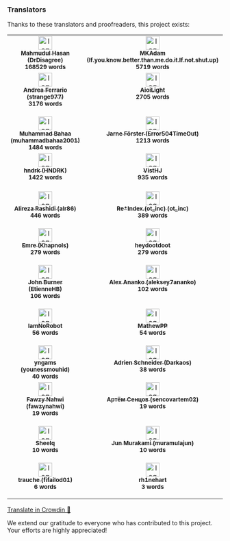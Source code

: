 ### Translators

Thanks to these translators and proofreaders, this project exists:

<!-- CROWDIN-CONTRIBUTORS-START -->
<table>
  <tbody>
    <tr>
      <td align="center" valign="top">
        <a href="https://crowdin.com/profile/DrDisagree"><img alt="logo" style="width: 32px" src="https://crowdin-static.downloads.crowdin.com/avatar/15662867/medium/2fbc959773c482a4d406cebbb42d9151.png" />
          <br />
          <sub><b>Mahmudul Hasan (DrDisagree)</b></sub></a>
        <br />
        <sub><b>168529 words</b></sub>
      </td>
      <td align="center" valign="top">
        <a href="https://crowdin.com/profile/If.you.know.better.than.me.do.it.If.not.shut.up"><img alt="logo" style="width: 32px" src="https://crowdin-static.downloads.crowdin.com/avatar/13525964/medium/22265802c0ad24a0a71f1abfc4776771.jpg" />
          <br />
          <sub><b>MKAdam (If.you.know.better.than.me.do.it.If.not.shut.up)</b></sub></a>
        <br />
        <sub><b>5719 words</b></sub>
      </td>
      <td align="center" valign="top">
        <a href="https://crowdin.com/profile/igormiguell"><img alt="logo" style="width: 32px" src="https://crowdin-static.downloads.crowdin.com/avatar/15817659/medium/fc284cc203d362e11d2fbb67fc0aa7f0.jpg" />
          <br />
          <sub><b>igormiguell</b></sub></a>
        <br />
        <sub><b>4278 words</b></sub>
      </td>
      <td align="center" valign="top">
        <a href="https://crowdin.com/profile/gyah4"><img alt="logo" style="width: 32px" src="https://crowdin-static.downloads.crowdin.com/avatar/16087198/medium/00dc1723a463123bdd30b2e296a2cf66.jpg" />
          <br />
          <sub><b>Zhang chunyu (gyah4)</b></sub></a>
        <br />
        <sub><b>4498 words</b></sub>
      </td>
      <td align="center" valign="top">
        <a href="https://crowdin.com/profile/Kefir2105"><img alt="logo" style="width: 32px" src="https://crowdin-static.downloads.crowdin.com/avatar/15369168/medium/bf77b4c46656858dee10b163d940c4c6.jpeg" />
          <br />
          <sub><b>Kefir (Kefir2105)</b></sub></a>
        <br />
        <sub><b>3936 words</b></sub>
      </td>
      <td align="center" valign="top">
        <a href="https://crowdin.com/profile/mikropsoft"><img alt="logo" style="width: 32px" src="https://crowdin-static.downloads.crowdin.com/avatar/15972315/medium/a6a73deed2dd57fe1eea14f3d79c5ae1.jpg" />
          <br />
          <sub><b>𝗦𝗵𝗟𝗲𝗿𝗣 (mikropsoft)</b></sub></a>
        <br />
        <sub><b>6476 words</b></sub>
      </td>
    </tr>
    <tr>
      <td align="center" valign="top">
        <a href="https://crowdin.com/profile/strange977"><img alt="logo" style="width: 32px" src="https://crowdin-static.downloads.crowdin.com/avatar/12483545/medium/d7a65be2b31ae56a243c1a5da6740b9d.jpg" />
          <br />
          <sub><b>Andrea Ferrario (strange977)</b></sub></a>
        <br />
        <sub><b>3176 words</b></sub>
      </td>
      <td align="center" valign="top">
        <a href="https://crowdin.com/profile/AioiLight"><img alt="logo" style="width: 32px" src="https://crowdin-static.downloads.crowdin.com/avatar/13172949/medium/1e966b1bc958a68e70686bf4b844b39d.jpg" />
          <br />
          <sub><b>AioiLight</b></sub></a>
        <br />
        <sub><b>2705 words</b></sub>
      </td>
      <td align="center" valign="top">
        <a href="https://crowdin.com/profile/johhnywarner"><img alt="logo" style="width: 32px" src="https://crowdin-static.downloads.crowdin.com/avatar/13625233/medium/92cf188dd38d6afd7c1f9ba412f4d290.png" />
          <br />
          <sub><b>Johnny Warner (johhnywarner)</b></sub></a>
        <br />
        <sub><b>2552 words</b></sub>
      </td>
      <td align="center" valign="top">
        <a href="https://crowdin.com/profile/bdOtopsy"><img alt="logo" style="width: 32px" src="https://crowdin-static.downloads.crowdin.com/avatar/16158366/medium/516fd28d1648bd7e8b047daeade8a998_default.png" />
          <br />
          <sub><b>bdOtopsy</b></sub></a>
        <br />
        <sub><b>2007 words</b></sub>
      </td>
      <td align="center" valign="top">
        <a href="https://crowdin.com/profile/AlejandroMoc"><img alt="logo" style="width: 32px" src="https://crowdin-static.downloads.crowdin.com/avatar/15175038/medium/d8ddd9948d0a952bff7713e558dcc152.png" />
          <br />
          <sub><b>Alejandro Moctezuma (AlejandroMoc)</b></sub></a>
        <br />
        <sub><b>1925 words</b></sub>
      </td>
      <td align="center" valign="top">
        <a href="https://crowdin.com/profile/tofmicro"><img alt="logo" style="width: 32px" src="https://crowdin-static.downloads.crowdin.com/avatar/13754921/medium/d9b8c21c5621be7dfdb31011133719bc_default.png" />
          <br />
          <sub><b>tofmicro</b></sub></a>
        <br />
        <sub><b>1706 words</b></sub>
      </td>
    </tr>
    <tr>
      <td align="center" valign="top">
        <a href="https://crowdin.com/profile/muhammadbahaa2001"><img alt="logo" style="width: 32px" src="https://crowdin-static.downloads.crowdin.com/avatar/15231004/medium/1f277872da157dce11a9a6d1fc9120b6.png" />
          <br />
          <sub><b>Muhammad Bahaa (muhammadbahaa2001)</b></sub></a>
        <br />
        <sub><b>1484 words</b></sub>
      </td>
      <td align="center" valign="top">
        <a href="https://crowdin.com/profile/Error504TimeOut"><img alt="logo" style="width: 32px" src="https://crowdin-static.downloads.crowdin.com/avatar/16061932/medium/fddd82eea43bdc947e7b84618c537c3c.png" />
          <br />
          <sub><b>Jarne Förster (Error504TimeOut)</b></sub></a>
        <br />
        <sub><b>1213 words</b></sub>
      </td>
      <td align="center" valign="top">
        <a href="https://crowdin.com/profile/ken-der-guru"><img alt="logo" style="width: 32px" src="https://crowdin-static.downloads.crowdin.com/avatar/16203020/medium/2a1189c98475b187eb2440c6124999bc.png" />
          <br />
          <sub><b>ken-der-guru</b></sub></a>
        <br />
        <sub><b>1200 words</b></sub>
      </td>
      <td align="center" valign="top">
        <a href="https://crowdin.com/profile/xusysy"><img alt="logo" style="width: 32px" src="https://crowdin-static.downloads.crowdin.com/avatar/15087621/medium/c3785bab2130fa8b12eff54ee4f07d97_default.png" />
          <br />
          <sub><b>xusysy</b></sub></a>
        <br />
        <sub><b>1151 words</b></sub>
      </td>
      <td align="center" valign="top">
        <a href="https://crowdin.com/profile/steve.burnside"><img alt="logo" style="width: 32px" src="https://crowdin-static.downloads.crowdin.com/avatar/15259762/medium/f9fc951b8eb4db7aec4e1e5a9c1c3b01.jpeg" />
          <br />
          <sub><b>Danilo Belmonte (steve.burnside)</b></sub></a>
        <br />
        <sub><b>1091 words</b></sub>
      </td>
      <td align="center" valign="top">
        <a href="https://crowdin.com/profile/xazvest"><img alt="logo" style="width: 32px" src="https://crowdin-static.downloads.crowdin.com/avatar/16095280/medium/24053d789f475b093c007c182be0c06e.jpeg" />
          <br />
          <sub><b>xAzvest (xazvest)</b></sub></a>
        <br />
        <sub><b>1080 words</b></sub>
      </td>
    </tr>
    <tr>
      <td align="center" valign="top">
        <a href="https://crowdin.com/profile/HNDRK"><img alt="logo" style="width: 32px" src="https://crowdin-static.downloads.crowdin.com/avatar/14511234/medium/62b6c9754a8969cc189b934e3a283084.jpg" />
          <br />
          <sub><b>hndrk (HNDRK)</b></sub></a>
        <br />
        <sub><b>1422 words</b></sub>
      </td>
      <td align="center" valign="top">
        <a href="https://crowdin.com/profile/VistHJ"><img alt="logo" style="width: 32px" src="https://crowdin-static.downloads.crowdin.com/avatar/15685383/medium/4cff5d86dc99789f0a9a2ced7e8adc67.jpeg" />
          <br />
          <sub><b>VistHJ</b></sub></a>
        <br />
        <sub><b>935 words</b></sub>
      </td>
      <td align="center" valign="top">
        <a href="https://crowdin.com/profile/Cccc_"><img alt="logo" style="width: 32px" src="https://crowdin-static.downloads.crowdin.com/avatar/14589232/medium/cc59e13f7da4c4db7bde651a92f98805.png" />
          <br />
          <sub><b>Cccc_owo (Cccc_)</b></sub></a>
        <br />
        <sub><b>1477 words</b></sub>
      </td>
      <td align="center" valign="top">
        <a href="https://crowdin.com/profile/justcontributor"><img alt="logo" style="width: 32px" src="https://crowdin-static.downloads.crowdin.com/avatar/13442389/medium/a6e71d4e535abf3b6d5c954658a93c70.jpg" />
          <br />
          <sub><b>그냥기여자 (justcontributor)</b></sub></a>
        <br />
        <sub><b>673 words</b></sub>
      </td>
      <td align="center" valign="top">
        <a href="https://crowdin.com/profile/SK00RUPA"><img alt="logo" style="width: 32px" src="https://crowdin-static.downloads.crowdin.com/avatar/14163297/medium/6e541cca36cf6842c19ca2f078d7171e.png" />
          <br />
          <sub><b>SK00RUPA</b></sub></a>
        <br />
        <sub><b>596 words</b></sub>
      </td>
      <td align="center" valign="top">
        <a href="https://crowdin.com/profile/edixonmiguelg"><img alt="logo" style="width: 32px" src="https://crowdin-static.downloads.crowdin.com/avatar/15731475/medium/d8fb6026740016e03ea30a8934575a0b.jpg" />
          <br />
          <sub><b>Edixon Gómez (edixonmiguelg)</b></sub></a>
        <br />
        <sub><b>479 words</b></sub>
      </td>
    </tr>
    <tr>
      <td align="center" valign="top">
        <a href="https://crowdin.com/profile/alr86"><img alt="logo" style="width: 32px" src="https://crowdin-static.downloads.crowdin.com/avatar/14666020/medium/1b57fe408dfcf656ae507ac1ae533094.png" />
          <br />
          <sub><b>Alireza Rashidi (alr86)</b></sub></a>
        <br />
        <sub><b>446 words</b></sub>
      </td>
      <td align="center" valign="top">
        <a href="https://crowdin.com/profile/ot_inc"><img alt="logo" style="width: 32px" src="https://crowdin-static.downloads.crowdin.com/avatar/12457707/medium/32e968375042b7e2532c2e5f24ed83b8.jpg" />
          <br />
          <sub><b>Re*Index.(ot_inc) (ot_inc)</b></sub></a>
        <br />
        <sub><b>389 words</b></sub>
      </td>
      <td align="center" valign="top">
        <a href="https://crowdin.com/profile/45EMC521"><img alt="logo" style="width: 32px" src="https://crowdin-static.downloads.crowdin.com/avatar/12727161/medium/7d4a2ec3403a0572bfc66b22fd93974b.png" />
          <br />
          <sub><b>EMC521 (45EMC521)</b></sub></a>
        <br />
        <sub><b>367 words</b></sub>
      </td>
      <td align="center" valign="top">
        <a href="https://crowdin.com/profile/Dityaren"><img alt="logo" style="width: 32px" src="https://crowdin-static.downloads.crowdin.com/avatar/16779947/medium/ca34ae12442f77241af3b7368e701a20.jpeg" />
          <br />
          <sub><b>Kinn (Dityaren)</b></sub></a>
        <br />
        <sub><b>310 words</b></sub>
      </td>
      <td align="center" valign="top">
        <a href="https://crowdin.com/profile/apawel.jankowski"><img alt="logo" style="width: 32px" src="https://crowdin-static.downloads.crowdin.com/avatar/13681009/medium/a790b492c7f45a0ab2187e68e518dc25.jpg" />
          <br />
          <sub><b>Paweł Jankowski (apawel.jankowski)</b></sub></a>
        <br />
        <sub><b>306 words</b></sub>
      </td>
      <td align="center" valign="top">
        <a href="https://crowdin.com/profile/nedokaka"><img alt="logo" style="width: 32px" src="https://crowdin-static.downloads.crowdin.com/avatar/16383126/medium/cf6c577378a5be63900273ab1cc27610.jpg" />
          <br />
          <sub><b>nedokaka</b></sub></a>
        <br />
        <sub><b>284 words</b></sub>
      </td>
    </tr>
    <tr>
      <td align="center" valign="top">
        <a href="https://crowdin.com/profile/Khapnols"><img alt="logo" style="width: 32px" src="https://crowdin-static.downloads.crowdin.com/avatar/15202652/medium/a41af2275acb470fc5a4e62b5c74151d.jpeg" />
          <br />
          <sub><b>Emre (Khapnols)</b></sub></a>
        <br />
        <sub><b>279 words</b></sub>
      </td>
      <td align="center" valign="top">
        <a href="https://crowdin.com/profile/heydootdoot"><img alt="logo" style="width: 32px" src="https://crowdin-static.downloads.crowdin.com/avatar/14654376/medium/d8919d8872126ed02d821dc20db63ced_default.png" />
          <br />
          <sub><b>heydootdoot</b></sub></a>
        <br />
        <sub><b>279 words</b></sub>
      </td>
      <td align="center" valign="top">
        <a href="https://crowdin.com/profile/drshoman"><img alt="logo" style="width: 32px" src="https://crowdin-static.downloads.crowdin.com/avatar/16683741/medium/e37a7b85a8ea62a49da2039645565a04.jpeg" />
          <br />
          <sub><b>Islam Shoman (drshoman)</b></sub></a>
        <br />
        <sub><b>229 words</b></sub>
      </td>
      <td align="center" valign="top">
        <a href="https://crowdin.com/profile/regy"><img alt="logo" style="width: 32px" src="https://crowdin-static.downloads.crowdin.com/avatar/14540830/medium/a178d891cb7df2abf46a25957cea0c1f.png" />
          <br />
          <sub><b>Reggyxt (regy)</b></sub></a>
        <br />
        <sub><b>209 words</b></sub>
      </td>
      <td align="center" valign="top">
        <a href="https://crowdin.com/profile/leftertrp"><img alt="logo" style="width: 32px" src="https://crowdin-static.downloads.crowdin.com/avatar/15330686/medium/4230178a6a5663e2704f0822c60cb74c_default.png" />
          <br />
          <sub><b>Lefteris T. (leftertrp)</b></sub></a>
        <br />
        <sub><b>180 words</b></sub>
      </td>
      <td align="center" valign="top">
        <a href="https://crowdin.com/profile/alexzmtv"><img alt="logo" style="width: 32px" src="https://crowdin-static.downloads.crowdin.com/avatar/16383444/medium/ea59e2fb964b59f7b62a5a125de57875.jpeg" />
          <br />
          <sub><b>Александр З. (alexzmtv)</b></sub></a>
        <br />
        <sub><b>149 words</b></sub>
      </td>
    </tr>
    <tr>
      <td align="center" valign="top">
        <a href="https://crowdin.com/profile/EtienneHB"><img alt="logo" style="width: 32px" src="https://crowdin-static.downloads.crowdin.com/avatar/16490073/medium/88395e12d0c009c3c3db9a9f222bfaa8.png" />
          <br />
          <sub><b>John Burner (EtienneHB)</b></sub></a>
        <br />
        <sub><b>106 words</b></sub>
      </td>
      <td align="center" valign="top">
        <a href="https://crowdin.com/profile/aleksey7ananko"><img alt="logo" style="width: 32px" src="https://crowdin-static.downloads.crowdin.com/avatar/13220123/medium/238ee42977dc2d6a4e5ca2d23e42385c.jpg" />
          <br />
          <sub><b>Alex Ananko (aleksey7ananko)</b></sub></a>
        <br />
        <sub><b>102 words</b></sub>
      </td>
      <td align="center" valign="top">
        <a href="https://crowdin.com/profile/muhammetalitasdemir2"><img alt="logo" style="width: 32px" src="https://crowdin-static.downloads.crowdin.com/avatar/16628693/medium/dc0d34dc30aba4b477b379b8b827f761.jpeg" />
          <br />
          <sub><b>ByAizen (muhammetalitasdemir2)</b></sub></a>
        <br />
        <sub><b>82 words</b></sub>
      </td>
      <td align="center" valign="top">
        <a href="https://crowdin.com/profile/kimsdev"><img alt="logo" style="width: 32px" src="https://crowdin-static.downloads.crowdin.com/avatar/16607349/medium/8f84010a04856c834db0e3e83035c642.png" />
          <br />
          <sub><b>KIMS Developer (kimsdev)</b></sub></a>
        <br />
        <sub><b>69 words</b></sub>
      </td>
      <td align="center" valign="top">
        <a href="https://crowdin.com/profile/philippplaner"><img alt="logo" style="width: 32px" src="https://crowdin-static.downloads.crowdin.com/avatar/12511660/medium/b69b0c500a8036d76e0924589bc86974_default.png" />
          <br />
          <sub><b>Philipp Planer (philippplaner)</b></sub></a>
        <br />
        <sub><b>64 words</b></sub>
      </td>
      <td align="center" valign="top">
        <a href="https://crowdin.com/profile/HighMode"><img alt="logo" style="width: 32px" src="https://crowdin-static.downloads.crowdin.com/avatar/16543453/medium/92d0138a5aa4274ded847f532dba5e2c.png" />
          <br />
          <sub><b>High detail Mode (HighMode)</b></sub></a>
        <br />
        <sub><b>63 words</b></sub>
      </td>
    </tr>
    <tr>
      <td align="center" valign="top">
        <a href="https://crowdin.com/profile/IamNoRobot"><img alt="logo" style="width: 32px" src="https://crowdin-static.downloads.crowdin.com/avatar/16082904/medium/5d8975e45487faf98506937f8d27dafc.png" />
          <br />
          <sub><b>IamNoRobot</b></sub></a>
        <br />
        <sub><b>56 words</b></sub>
      </td>
      <td align="center" valign="top">
        <a href="https://crowdin.com/profile/MathewPP"><img alt="logo" style="width: 32px" src="https://crowdin-static.downloads.crowdin.com/avatar/16208586/medium/331ec960c7659ccacc06ba05cbbea636_default.png" />
          <br />
          <sub><b>MathewPP</b></sub></a>
        <br />
        <sub><b>54 words</b></sub>
      </td>
      <td align="center" valign="top">
        <a href="https://crowdin.com/profile/HoleHolo"><img alt="logo" style="width: 32px" src="https://crowdin-static.downloads.crowdin.com/avatar/14737398/medium/7d120eb168560837ca53bd0f189be716.png" />
          <br />
          <sub><b>HoleHolo</b></sub></a>
        <br />
        <sub><b>54 words</b></sub>
      </td>
      <td align="center" valign="top">
        <a href="https://crowdin.com/profile/Leo-Aqua"><img alt="logo" style="width: 32px" src="https://crowdin-static.downloads.crowdin.com/avatar/16635815/medium/ba9b7de3145675371c0ce4418e446753.png" />
          <br />
          <sub><b>Leo Aqua (Leo-Aqua)</b></sub></a>
        <br />
        <sub><b>44 words</b></sub>
      </td>
      <td align="center" valign="top">
        <a href="https://crowdin.com/profile/ZL114514"><img alt="logo" style="width: 32px" src="https://crowdin-static.downloads.crowdin.com/avatar/16785665/medium/6c41d437d9773cd314746482bf775d45.png" />
          <br />
          <sub><b>ZL OY (ZL114514)</b></sub></a>
        <br />
        <sub><b>43 words</b></sub>
      </td>
      <td align="center" valign="top">
        <a href="https://crowdin.com/profile/erorn"><img alt="logo" style="width: 32px" src="https://crowdin-static.downloads.crowdin.com/avatar/16651379/medium/436f52f1868919e15229e30e820a40de_default.png" />
          <br />
          <sub><b>erorn</b></sub></a>
        <br />
        <sub><b>42 words</b></sub>
      </td>
    </tr>
    <tr>
      <td align="center" valign="top">
        <a href="https://crowdin.com/profile/younessmouhid"><img alt="logo" style="width: 32px" src="https://crowdin-static.downloads.crowdin.com/avatar/14914643/medium/49fd62344c8aaf711202fc5617a117fa.png" />
          <br />
          <sub><b>yngams (younessmouhid)</b></sub></a>
        <br />
        <sub><b>40 words</b></sub>
      </td>
      <td align="center" valign="top">
        <a href="https://crowdin.com/profile/Darkaos"><img alt="logo" style="width: 32px" src="https://crowdin-static.downloads.crowdin.com/avatar/16131572/medium/01f3f729328a1749b987df6b38e9dfdb.png" />
          <br />
          <sub><b>Adrien Schneider (Darkaos)</b></sub></a>
        <br />
        <sub><b>38 words</b></sub>
      </td>
      <td align="center" valign="top">
        <a href="https://crowdin.com/profile/IdkWhatToCallMe"><img alt="logo" style="width: 32px" src="https://crowdin-static.downloads.crowdin.com/avatar/15739169/medium/8303db6b06de9f9395eb22b6975c0837.jpg" />
          <br />
          <sub><b>kaj olof (IdkWhatToCallMe)</b></sub></a>
        <br />
        <sub><b>36 words</b></sub>
      </td>
      <td align="center" valign="top">
        <a href="https://crowdin.com/profile/Damplex"><img alt="logo" style="width: 32px" src="https://crowdin-static.downloads.crowdin.com/avatar/16621359/medium/2ad40d864e77090505b7f6b90c8228c6.png" />
          <br />
          <sub><b>Damian Popa (Damplex)</b></sub></a>
        <br />
        <sub><b>32 words</b></sub>
      </td>
      <td align="center" valign="top">
        <a href="https://crowdin.com/profile/elisenlebkuch"><img alt="logo" style="width: 32px" src="https://crowdin-static.downloads.crowdin.com/avatar/16148886/medium/c529877214834e92539e152289f2d2c2.png" />
          <br />
          <sub><b>elisenlebkuch</b></sub></a>
        <br />
        <sub><b>27 words</b></sub>
      </td>
      <td align="center" valign="top">
        <a href="https://crowdin.com/profile/ZianoGG"><img alt="logo" style="width: 32px" src="https://crowdin-static.downloads.crowdin.com/avatar/14714144/medium/3ede6030b2e746f10637ddfe85d8cd85_default.png" />
          <br />
          <sub><b>ZianoGG</b></sub></a>
        <br />
        <sub><b>22 words</b></sub>
      </td>
    </tr>
    <tr>
      <td align="center" valign="top">
        <a href="https://crowdin.com/profile/fawzynahwi"><img alt="logo" style="width: 32px" src="https://crowdin-static.downloads.crowdin.com/avatar/13685933/medium/b1b75115dd67faa6de54bce4eb60c903.jpg" />
          <br />
          <sub><b>Fawzy Nahwi (fawzynahwi)</b></sub></a>
        <br />
        <sub><b>19 words</b></sub>
      </td>
      <td align="center" valign="top">
        <a href="https://crowdin.com/profile/sencovartem02"><img alt="logo" style="width: 32px" src="https://crowdin-static.downloads.crowdin.com/avatar/16594777/medium/d117bfe3aba3f81ef5346a6319bf5b63.jpeg" />
          <br />
          <sub><b>Артём Сенцов (sencovartem02)</b></sub></a>
        <br />
        <sub><b>19 words</b></sub>
      </td>
      <td align="center" valign="top">
        <a href="https://crowdin.com/profile/Oleg325"><img alt="logo" style="width: 32px" src="https://crowdin-static.downloads.crowdin.com/avatar/15995017/medium/f50b57d0d216266b73b07ed4094f9ade.jpeg" />
          <br />
          <sub><b>Oleg3250 (Oleg325)</b></sub></a>
        <br />
        <sub><b>17 words</b></sub>
      </td>
      <td align="center" valign="top">
        <a href="https://crowdin.com/profile/hyhcrh"><img alt="logo" style="width: 32px" src="https://crowdin-static.downloads.crowdin.com/avatar/16646473/medium/d42aee25d9831f04c349118f7b58a1e2.jpeg" />
          <br />
          <sub><b>hyhcrh</b></sub></a>
        <br />
        <sub><b>17 words</b></sub>
      </td>
      <td align="center" valign="top">
        <a href="https://crowdin.com/profile/rostislavkhrenenko"><img alt="logo" style="width: 32px" src="https://crowdin-static.downloads.crowdin.com/avatar/13512798/medium/32a9e1b745c6af452223bdc017974dfc.jpg" />
          <br />
          <sub><b>Ростислав Хрененко (rostislavkhrenenko)</b></sub></a>
        <br />
        <sub><b>16 words</b></sub>
      </td>
      <td align="center" valign="top">
        <a href="https://crowdin.com/profile/wuasar42"><img alt="logo" style="width: 32px" src="https://crowdin-static.downloads.crowdin.com/avatar/16164024/medium/a6fa89b0b1c3bfce5ff4aa1dbdf6bcb1.png" />
          <br />
          <sub><b>wuasar42</b></sub></a>
        <br />
        <sub><b>15 words</b></sub>
      </td>
    </tr>
    <tr>
      <td align="center" valign="top">
        <a href="https://crowdin.com/profile/Sheelq"><img alt="logo" style="width: 32px" src="https://crowdin-static.downloads.crowdin.com/avatar/16169780/medium/906e3ee79204e307df3c6fdf9e3b582c.jpg" />
          <br />
          <sub><b>Sheelq</b></sub></a>
        <br />
        <sub><b>10 words</b></sub>
      </td>
      <td align="center" valign="top">
        <a href="https://crowdin.com/profile/muramulajun"><img alt="logo" style="width: 32px" src="https://crowdin-static.downloads.crowdin.com/avatar/15362096/medium/c88f603224fb1177a0f4dc01c42aabd8.jpg" />
          <br />
          <sub><b>Jun Murakami (muramulajun)</b></sub></a>
        <br />
        <sub><b>10 words</b></sub>
      </td>
      <td align="center" valign="top">
        <a href="https://crowdin.com/profile/danneloyd"><img alt="logo" style="width: 32px" src="https://crowdin-static.downloads.crowdin.com/avatar/16294636/medium/f1d885025f7b9aa7cfaceae1d75901b5.png" />
          <br />
          <sub><b>danneloyd</b></sub></a>
        <br />
        <sub><b>9 words</b></sub>
      </td>
      <td align="center" valign="top">
        <a href="https://crowdin.com/profile/berkanx"><img alt="logo" style="width: 32px" src="https://crowdin-static.downloads.crowdin.com/avatar/14055496/medium/47e55f83755479074c9b9e5e100da689.png" />
          <br />
          <sub><b>berkanx</b></sub></a>
        <br />
        <sub><b>9 words</b></sub>
      </td>
      <td align="center" valign="top">
        <a href="https://crowdin.com/profile/alanpajak4"><img alt="logo" style="width: 32px" src="https://crowdin-static.downloads.crowdin.com/avatar/16600931/medium/3359a72e9ade8f3e6c1494d36b5ae2d6.png" />
          <br />
          <sub><b>Alan Pająk (alanpajak4)</b></sub></a>
        <br />
        <sub><b>9 words</b></sub>
      </td>
      <td align="center" valign="top">
        <a href="https://crowdin.com/profile/reptalica20"><img alt="logo" style="width: 32px" src="https://crowdin-static.downloads.crowdin.com/avatar/16474673/medium/1606e9967c50a84f77a51e885ec84230.png" />
          <br />
          <sub><b>Amoru Gg (reptalica20)</b></sub></a>
        <br />
        <sub><b>7 words</b></sub>
      </td>
    </tr>
    <tr>
      <td align="center" valign="top">
        <a href="https://crowdin.com/profile/fifailod01"><img alt="logo" style="width: 32px" src="https://crowdin-static.downloads.crowdin.com/avatar/16801881/medium/6862b5d9f16cc29f6b8637788daf77e3.jpeg" />
          <br />
          <sub><b>trauche (fifailod01)</b></sub></a>
        <br />
        <sub><b>6 words</b></sub>
      </td>
      <td align="center" valign="top">
        <a href="https://crowdin.com/profile/rh1nehart"><img alt="logo" style="width: 32px" src="https://crowdin-static.downloads.crowdin.com/avatar/16321420/medium/d8802e3420b4ec3361286930c19dff28_default.png" />
          <br />
          <sub><b>rh1nehart</b></sub></a>
        <br />
        <sub><b>3 words</b></sub>
      </td>
      <td align="center" valign="top">
        <a href="https://crowdin.com/profile/sparklyfrog2060"><img alt="logo" style="width: 32px" src="https://crowdin-static.downloads.crowdin.com/avatar/16633325/medium/bf7d417e4faba661ca5d7a5f1795274c.png" />
          <br />
          <sub><b>Filip Ocytko (sparklyfrog2060)</b></sub></a>
        <br />
        <sub><b>3 words</b></sub>
      </td>
      <td align="center" valign="top">
        <a href="https://crowdin.com/profile/sshattabi"><img alt="logo" style="width: 32px" src="https://crowdin-static.downloads.crowdin.com/avatar/15570411/medium/8497b9ab941a4f1ca84daa6e603d75ba.jpeg" />
          <br />
          <sub><b>Rif Mane (sshattabi)</b></sub></a>
        <br />
        <sub><b>2 words</b></sub>
      </td>
      <td align="center" valign="top">
        <a href="https://crowdin.com/profile/houchan"><img alt="logo" style="width: 32px" src="https://crowdin-static.downloads.crowdin.com/avatar/16637369/medium/07bb785683b587621d9659877255fd06_default.png" />
          <br />
          <sub><b>houchan</b></sub></a>
        <br />
        <sub><b>2 words</b></sub>
      </td>
      <td align="center" valign="top">
        <a href="https://crowdin.com/profile/saifwallker646"><img alt="logo" style="width: 32px" src="https://crowdin-static.downloads.crowdin.com/avatar/16642393/medium/f90a643873ea5f51890d884b63816d4e.jpeg" />
          <br />
          <sub><b>DK (saifwallker646)</b></sub></a>
        <br />
        <sub><b>2 words</b></sub>
      </td>
    </tr>
  </tbody>
</table><a href="https://crowdin.com/project/iconify" target="_blank">Translate in Crowdin 🚀</a>
<!-- CROWDIN-CONTRIBUTORS-END -->

We extend our gratitude to everyone who has contributed to this project. Your efforts are highly
appreciated!
